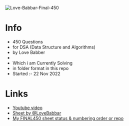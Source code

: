 ![Love-Babbar-Final-450](https://socialify.git.ci/withrvr/Love-Babbar-Final-450/image?description=1&descriptionEditable=450%20DSA%20Questions%20~%20(%20Currently%20Solving%20)&font=Inter&language=1&name=1&owner=1&pattern=Formal%20Invitation&theme=Light)

# Info

- 450 Questions
- for DSA (Data Structure and Algorithms)
- by Love Babber
- 
- Which i am Currently Solving
- in folder format in this repo
- Started :- 22 Nov 2022

# Links

- [Youtube video](https://www.youtube.com/watch?v=4iFALQ1ACdA&ab_channel=LoveBabbar)
- [Sheet by @LoveBabbar](https://drive.google.com/file/d/1FMdN_OCfOI0iAeDlqswCiC2DZzD4nPsb/view)
- [My FINAL450 sheet status & numbering order or repo](https://docs.google.com/spreadsheets/d/1-tJhKLvCRnb4KHBgQsDFLWERWeFerVZQaVP1v12COuQ/edit?usp=sharing)
